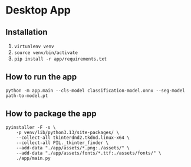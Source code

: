 # Desktop App 

## Installation 

1. `virtualenv venv`
2. `source venv/bin/activate`
3. `pip install -r app/requirements.txt`

## How to run the app

```shell
python -m app.main --cls-model classification-model.onnx --seg-model path-to-model.pt
```

## How to package the app

```shell
pyinstaller -F -s \
    -p venv/lib/python3.13/site-packages/ \
    --collect-all tkinterdnd2.tkdnd.linux-x64 \
    --collect-all PIL._tkinter_finder \
    --add-data "./app/assets/*.png:./assets/" \
    --add-data "./app/assets/fonts/*.ttf:./assets/fonts/" \
    ./app/main.py
```
